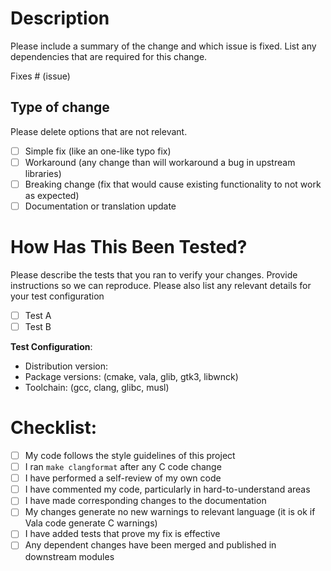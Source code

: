# Description

Please include a summary of the change and which issue is fixed.
List any dependencies that are required for this change.

Fixes # (issue)

## Type of change

Please delete options that are not relevant.

- [ ] Simple fix (like an one-like typo fix)
- [ ] Workaround (any change than will workaround a bug in upstream libraries)
- [ ] Breaking change (fix that would cause existing functionality to not work as expected)
- [ ] Documentation or translation update

# How Has This Been Tested?

Please describe the tests that you ran to verify your changes.
Provide instructions so we can reproduce.
Please also list any relevant details for your test configuration

- [ ] Test A
- [ ] Test B

**Test Configuration**:
* Distribution version:
* Package versions: (cmake, vala, glib, gtk3, libwnck)
* Toolchain: (gcc, clang, glibc, musl)

# Checklist:

- [ ] My code follows the style guidelines of this project
- [ ] I ran `make clangformat` after any C code change
- [ ] I have performed a self-review of my own code
- [ ] I have commented my code, particularly in hard-to-understand areas
- [ ] I have made corresponding changes to the documentation
- [ ] My changes generate no new warnings to relevant language (it is ok if Vala code generate C warnings)
- [ ] I have added tests that prove my fix is effective
- [ ] Any dependent changes have been merged and published in downstream modules
